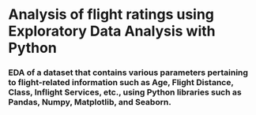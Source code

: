 # Analysis of flight ratings using Exploratory Data Analysis with Python

### EDA of a dataset that contains various parameters pertaining to flight-related information such as Age, Flight Distance, Class, Inflight Services, etc., using Python libraries such as Pandas, Numpy, Matplotlib, and Seaborn.
